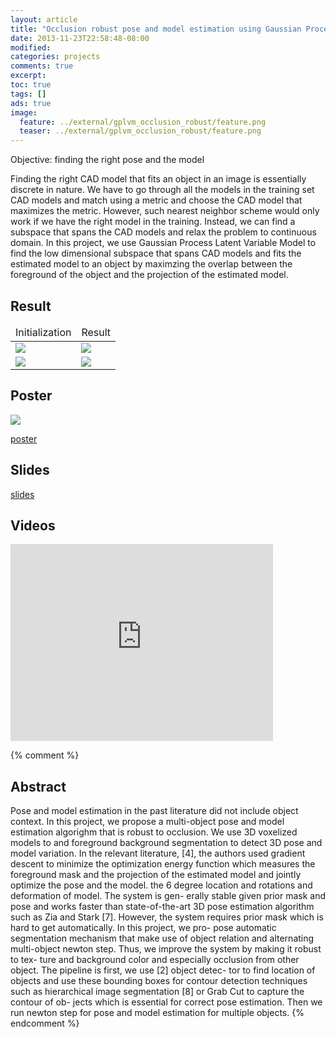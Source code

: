 ```yaml
---
layout: article
title: "Occlusion robust pose and model estimation using Gaussian Process Latent Variable Model"
date: 2013-11-23T22:58:48-08:00
modified:
categories: projects
comments: true
excerpt:
toc: true
tags: []
ads: true
image:
  feature: ../external/gplvm_occlusion_robust/feature.png
  teaser: ../external/gplvm_occlusion_robust/feature.png
---
```



Objective: finding the right pose and the model

Finding the right CAD model that fits an object in an image is essentially discrete in nature. We have to go through all the models in the training set CAD models and match using a metric and choose the CAD model that maximizes the metric. However, such nearest neighbor scheme would only work if we have the right model in the training. Instead, we can find a subspace that spans the CAD models and relax the problem to continuous domain. In this project, we use Gaussian Process Latent Variable Model to find the low dimensional subspace that spans CAD models and fits the estimated model to an object by maximzing the overlap between the foreground of the object and the projection of the estimated model.

## Result

<table>
<thead>
<tr><td>Initialization</td><td>Result</td>
</tr>
</thead>
<tbody>
<tr>
<td><img src="{{ site.url }}/external/gplvm_occlusion_robust/multi_init.png" ></td>
<td><img src="{{ site.url }}/external/gplvm_occlusion_robust/multi_const.png" ></td>
</tr>
<tr>
<td><img src="{{ site.url }}/external/gplvm_occlusion_robust/multi3_init.png" ></td>
<td><img src="{{ site.url }}/external/gplvm_occlusion_robust/multi3_final_const.png" ></td>
</tr>
</tbody>
</table>

## Poster

<img src="{{site.url}}/external/gplvm_occlusion_robust/poster.png">

<a href="{{site.url}}/external/gplvm_occlusion_robust/occlusion_robust_pose_model_estimation_using_GPLVM_poster.pdf">poster</a>

## Slides

<a href="{{site.url}}/external/gplvm_occlusion_robust/occlusion_robust_pose_model_estimation_using_GPLVM.pdf">slides</a>

## Videos

<iframe width="420" height="315" src="https://www.youtube.com/embed/B2fMmRO_l1Q" frameborder="0" allowfullscreen></iframe>

{% comment %}

## Abstract

Pose and model estimation in the past literature did not include object context. In this project, we propose a multi-object pose and model estimation algorighm that is robust to occlusion. We use 3D voxelized models to and foreground background segmentation to detect 3D pose and model variation. In the relevant literature, [4], the authors used gradient descent to minimize the optimization energy function which measures the foreground mask and the projection of the estimated model and jointly optimize the pose and the model. the 6 degree location and rotations and deformation of model. The system is gen- erally stable given prior mask and pose and works faster than state-of-the-art 3D pose estimation algorithm such as Zia and Stark [7]. However, the system requires prior mask which is hard to get automatically. In this project, we pro- pose automatic segmentation mechanism that make use of object relation and alternating multi-object newton step. Thus, we improve the system by making it robust to tex- ture and background color and especially occlusion from other object. The pipeline is first, we use [2] object detec- tor to find location of objects and use these bounding boxes for contour detection techniques such as hierarchical image segmentation [8] or Grab Cut to capture the contour of ob- jects which is essential for correct pose estimation. Then we run newton step for pose and model estimation for multiple objects.
{% endcomment %}
